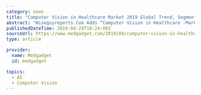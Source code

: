 ```yaml
---
category: news
title: "Computer Vision in Healthcare Market 2019 Global Trend, Segmentation And Opportunities Forecast To 2026"
abstract: "Wiseguyreports.Com Adds “Computer Vision in Healthcare -Market Demand, Growth, Opportunities and Analysis Of Top Key Player Forecast To 2024” To Its Research Database Global Computer Vision in Healthcare Market is accounted for $158.68 million in 2017 ..."
publishedDateTime: 2019-04-29T10:24:00Z
sourceUrl: https://www.medgadget.com/2019/04/computer-vision-in-healthcare-market-2019-global-trend-segmentation-and-opportunities-forecast-to-2026.html
type: article

provider:
  name: Medgadget
  id: medgadget

topics:
  - AI
  - Computer Vision
---
```

